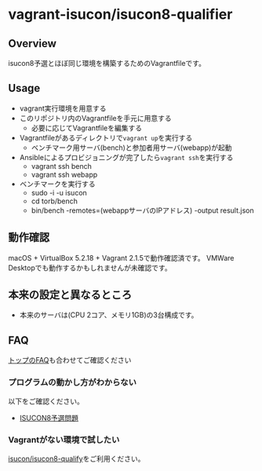 # vagrant-isucon/isucon8-qualifier

## Overview

isucon8予選とほぼ同じ環境を構築するためのVagrantfileです。

## Usage

- vagrant実行環境を用意する
- このリポジトリ内のVagrantfileを手元に用意する
  - 必要に応じてVagrantfileを編集する
- Vagrantfileがあるディレクトリで`vagrant up`を実行する
  - ベンチマーク用サーバ(bench)と参加者用サーバ(webapp)が起動
- Ansibleによるプロビジョニングが完了したら`vagrant ssh`を実行する
  - vagrant ssh bench
  - vagrant ssh webapp
- ベンチマークを実行する
  - sudo -i -u isucon
  - cd torb/bench
  - bin/bench -remotes=(webappサーバのIPアドレス) -output result.json

## 動作確認

macOS + VirtualBox 5.2.18 + Vagrant 2.1.5で動作確認済です。
VMWare Desktopでも動作するかもしれませんが未確認です。

## 本来の設定と異なるところ

- 本来のサーバは(CPU 2コア、メモリ1GB)の3台構成です。

## FAQ

[トップのFAQ](../README.md)も合わせてご確認ください

### プログラムの動かし方がわからない

以下をご確認ください。

- [ISUCON8予選問題](https://github.com/isucon/isucon8-qualify)

### Vagrantがない環境で試したい

[isucon/isucon8-qualify](https://github.com/isucon/isucon8-qualify)をご利用ください。
